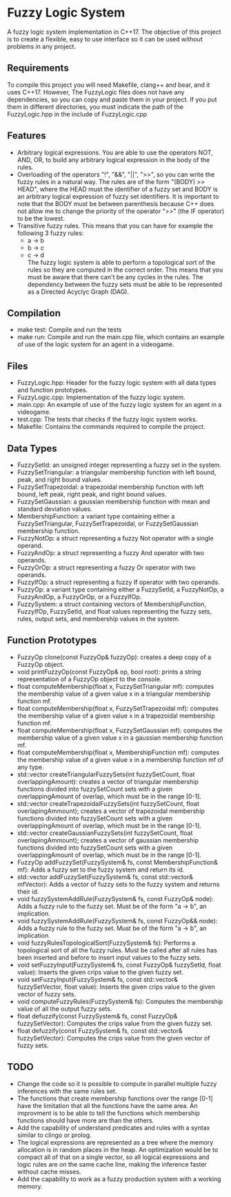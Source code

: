 # Fuzzy Logic System
A fuzzy logic system implementation in C++17. The objective of this project is to create a flexible, easy to use interface so it can be used without problems in any project.

## Requirements
To compile this project you will need Makefile, clang++ and bear, and it uses C++17. However, The FuzzyLogic files does not have any dependencies, so you can copy and paste them in your project. If you put them in different directories, you must indicate the path of the FuzzyLogic.hpp in the include of FuzzyLogic.cpp

## Features
- Arbitrary logical expressions. You are able to use the operators NOT, AND, OR, to build any arbitrary logical expression in the body of the rules.
- Overloading of the operators "!", "&&", "||", ">>", so you can write the fuzzy rules in a natural way. The rules are of the form "(BODY) >> HEAD", where the HEAD must the identifier of a fuzzy set and BODY is an arbitrary logical expression of fuzzy set identifiers. It is important to note that the BODY must be between parenthesis because C++ does not allow me to change the priority of the operator ">>" (the IF operator) to be the lowest.
- Transitive fuzzy rules. This means that you can have for example the following 3 fuzzy rules:
	- a -> b
	- b -> c
	- c -> d <br>
The fuzzy logic system is able to perform a topological sort of the rules so they are computed in the correct order. This means that you must be aware that there can't be any cycles in the rules. The dependency between the fuzzy sets must be able to be represented as a Directed Acyclyc Graph (DAG).

## Compilation
- make test: Compile and run the tests
- make run: Compile and run the main.cpp file, which contains an example of use of the logic system for an agent in a videogame.

## Files
- FuzzyLogic.hpp: Header for the fuzzy logic system with all data types and function prototypes.
- FuzzyLogic.cpp: Implementation of the fuzzy logic system.
- main.cpp: An example of use of the fuzzy logic system for an agent in a videogame. 
- test.cpp: The tests that checks if the fuzzy logic system works.
- Makefile: Contains the commands required to compile the project.

## Data Types
- FuzzySetId: an unsigned integer representing a fuzzy set in the system.
- FuzzySetTriangular: a triangular membership function with left bound, peak, and right bound values.
- FuzzySetTrapezoidal: a trapezoidal membership function with left bound, left peak, right peak, and right bound values.
- FuzzySetGaussian: a gaussian membership function with mean and standard deviation values.
- MembershipFunction: a variant type containing either a FuzzySetTriangular, FuzzySetTrapezoidal, or FuzzySetGaussian membership function.
- FuzzyNotOp: a struct representing a fuzzy Not operator with a single operand.
- FuzzyAndOp: a struct representing a fuzzy And operator with two operands.
- FuzzyOrOp: a struct representing a fuzzy Or operator with two operands.
- FuzzyIfOp: a struct representing a fuzzy If operator with two operands.
- FuzzyOp: a variant type containing either a FuzzySetId, a FuzzyNotOp, a FuzzyAndOp, a FuzzyOrOp, or a FuzzyIfOp.
- FuzzySystem: a struct containing vectors of MembershipFunction, FuzzyIfOp, FuzzySetId, and float values representing the fuzzy sets, rules, output sets, and membership values in the system.

## Function Prototypes
- FuzzyOp clone(const FuzzyOp& fuzzyOp): creates a deep copy of a FuzzyOp object.
- void printFuzzyOp(const FuzzyOp& op, bool root): prints a string representation of a FuzzyOp object to the console.
- float computeMembership(float x, FuzzySetTriangular mf): computes the membership value of a given value x in a triangular membership function mf.
- float computeMembership(float x, FuzzySetTrapezoidal mf): computes the membership value of a given value x in a trapezoidal membership function mf.
- float computeMembership(float x, FuzzySetGaussian mf): computes the membership value of a given value x in a gaussian membership function mf.
- float computeMembership(float x, MembershipFunction mf): computes the membership value of a given value x in a membership function mf of any type.
- std::vector<MembershipFunction> createTriangularFuzzySets(int fuzzySetCount, float overlappingAmount): creates a vector of triangular membership functions divided into fuzzySetCount sets with a given overlappingAmount of overlap, which must be in the range [0-1].
- std::vector<MembershipFunction> createTrapezoidalFuzzySets(int fuzzySetCount, float overlapingAmmount); creates a vector of trapezoidal membership functions divided into fuzzySetCount sets with a given overlappingAmount of overlap, which must be in the range [0-1].
- std::vector<MembershipFunction> createGaussianFuzzySets(int fuzzySetCount, float overlapingAmmount); creates a vector of gaussian membership functions divided into fuzzySetCount sets with a given overlappingAmount of overlap, which must be in the range [0-1].
- FuzzyOp addFuzzySet(FuzzySystem& fs, const MembershipFunction& mf): Adds a fuzzy set to the fuzzy system and return its id.
- std::vector<FuzzyOp> addFuzzySet(FuzzySystem& fs, const std::vector<MembershipFunction>& mfVector): Adds a vector of fuzzy sets to the fuzzy system and returns their id.
- void fuzzySystemAddRule(FuzzySystem& fs, const FuzzyOp& node): Adds a fuzzy rule to the fuzzy set. Must be of the form "a -> b", an implication.
- void fuzzySystemAddRule(FuzzySystem& fs, const FuzzyOp&& node): Adds a fuzzy rule to the fuzzy set. Must be of the form "a -> b", an implication.
- void fuzzyRulesTopologicalSort(FuzzySystem& fs): Performs a topological sort of all the fuzzy rules. Must be called after all rules has been inserted and before to insert input values to the fuzzy sets.
- void setFuzzyInput(FuzzySystem& fs, const FuzzyOp& fuzzySetId, float value): Inserts the given crips value to the given fuzzy set.
- void setFuzzyInput(FuzzySystem& fs, const std::vector<FuzzyOp>& fuzzySetVector, float value): Inserts the given crips value to the given vector of fuzzy sets.
- void computeFuzzyRules(FuzzySystem& fs): Computes the membership value of all the output fuzzy sets.
- float defuzzify(const FuzzySystem& fs, const FuzzyOp& fuzzySetVector): Computes the crips value from the given fuzzy set.
- float defuzzify(const FuzzySystem& fs, const std::vector<FuzzyOp>& fuzzySetVector): Computes the crips value from the given vector of fuzzy sets.


## TODO
- Change the code so it is possible to compute in parallel multiple fuzzy inferences with the same rules set.
- The functions that create membership functions over the range [0-1] have the limitation that all the functions have the same area. An improvment is to be able to tell the functions which membership functions should have more are than the others.
- Add the capability of understand predicates and rules with a syntax similar to clingo or prolog.
- The logical expressions are represented as a tree where the memory allocation is in random places in the heap. An optimization would be to compact all of that on a single vector, so all logical expressions and logic rules are on the same cache line, making the inference faster without cache misses.
- Add the capability to work as a fuzzy production system with a working memory.

